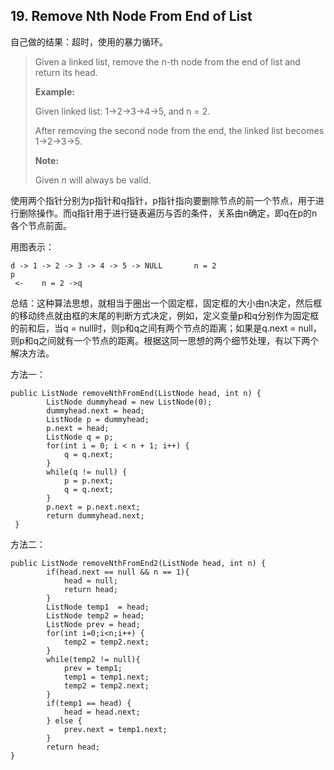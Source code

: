 ##  19. Remove Nth Node From End of List

自己做的结果：超时，使用的暴力循环。

> Given a linked list, remove the *n*-th node from the end of list and return its head.
>
> **Example:**
>
> Given linked list: 1->2->3->4->5, and n = 2.
>
> After removing the second node from the end, the linked list becomes 1->2->3->5.
>
> **Note:**
>
> Given *n* will always be valid.



使用两个指针分别为p指针和q指针，p指针指向要删除节点的前一个节点，用于进行删除操作。而q指针用于进行链表遍历与否的条件，关系由n确定，即q在p的n各个节点前面。

用图表示：

```
d -> 1 -> 2 -> 3 -> 4 -> 5 -> NULL       n = 2
p
 <-    n = 2 ->q              
```



总结：这种算法思想，就相当于圈出一个固定框，固定框的大小由n决定，然后框的移动终点就由框的末尾的判断方式决定，例如，定义变量p和q分别作为固定框的前和后，当q = null时，则p和q之间有两个节点的距离；如果是q.next = null，则p和q之间就有一个节点的距离。根据这同一思想的两个细节处理，有以下两个解决方法。

方法一：

```
public ListNode removeNthFromEnd(ListNode head, int n) {
        ListNode dummyhead = new ListNode(0);
        dummyhead.next = head;
        ListNode p = dummyhead;
        p.next = head;
        ListNode q = p;
        for(int i = 0; i < n + 1; i++) {
            q = q.next;
        }
        while(q != null) {
            p = p.next;
            q = q.next;
        }
        p.next = p.next.next;
        return dummyhead.next;
 }
```



方法二：

```
public ListNode removeNthFromEnd2(ListNode head, int n) {
        if(head.next == null && n == 1){
            head = null;
            return head;
        }
        ListNode temp1  = head;
        ListNode temp2 = head;
        ListNode prev = head;
        for(int i=0;i<n;i++) {
            temp2 = temp2.next;
        }
        while(temp2 != null){
            prev = temp1;
            temp1 = temp1.next;
            temp2 = temp2.next;
        }
        if(temp1 == head) {
            head = head.next;
        } else {
            prev.next = temp1.next;
        }
        return head;
}
```

